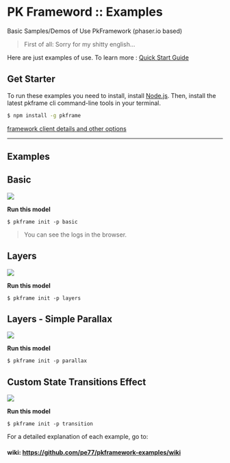 # PK Frameword :: Examples
Basic Samples/Demos of Use PkFramework (phaser.io based)

>First of all: Sorry for my shitty english...

Here are just examples of use. To learn more : [Quick Start Guide](https://github.com/pe77/pkframework/wiki)

Get Starter
------------

To run these examples you need to install, install [Node.js](https://nodejs.org/en/). Then, install the latest pkframe cli command-line tools in your terminal. 

```bash
$ npm install -g pkframe
```

[framework client details and other options](https://github.com/pe77/pkframework-cli)


----------

## Examples

Basic
---------------------

![](https://camo.githubusercontent.com/83946caf4587fbedb36da0b346b7165029273c59/687474703a2f2f692e696d6775722e636f6d2f61714d755438642e706e67)

__Run this model__
```bin
$ pkframe init -p basic
```

>You can see the logs in the browser.


Layers
---------------------

![](http://i.imgur.com/Syvj2Eg.png)


__Run this model__
```bin
$ pkframe init -p layers
```


Layers - Simple Parallax
---------------------

![](http://i.imgur.com/8014dFk.png)

__Run this model__
```bin
$ pkframe init -p parallax
```


Custom State Transitions Effect
---------------------

![](http://i.imgur.com/Nmo9gWI.png)

__Run this model__
```bin
$ pkframe init -p transition
```


For a detailed explanation of each example, go to:

#### wiki: https://github.com/pe77/pkframework-examples/wiki
